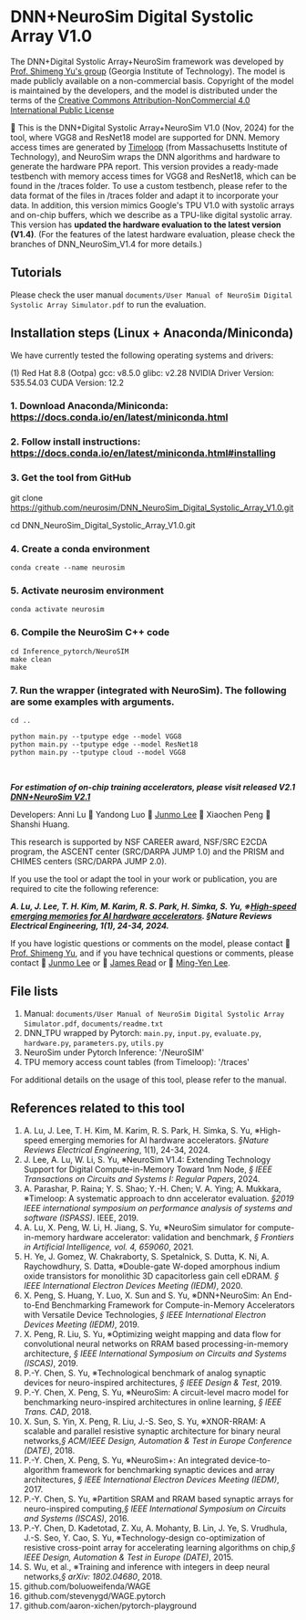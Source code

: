 # DNN+NeuroSim Digital Systolic Array V1.0

The DNN+Digital Systolic Array+NeuroSim framework was developed by [Prof. Shimeng Yu's group](https://shimeng.ece.gatech.edu/) (Georgia Institute of Technology). The model is made publicly available on a non-commercial basis. Copyright of the model is maintained by the developers, and the model is distributed under the terms of the [Creative Commons Attribution-NonCommercial 4.0 International Public License](http://creativecommons.org/licenses/by-nc/4.0/legalcode)

:star2: This is the DNN+Digital Systolic Array+NeuroSim V1.0 (Nov, 2024) for the tool, where VGG8 and ResNet18 model are supported for DNN. Memory access times are generated by [Timeloop](https://timeloop.csail.mit.edu/) (from Massachusetts Institute of Technology), and NeuroSim wraps the DNN algorithms and hardware to generate the hardware PPA report. This version provides a ready-made testbench with memory access times for VGG8 and ResNet18, which can be found in the /traces folder. To use a custom testbench, please refer to the data format of the files in /traces folder and adapt it to incorporate your data. In addition, this version mimics Google's TPU V1.0 with systolic arrays and on-chip buffers, which we describe as a TPU-like digital systolic array. This version has **updated the hardware evaluation to the latest version (V1.4)**. (For the features of the latest hardware evaluation, please check the branches of DNN_NeuroSim_V1.4 for more details.)

## Tutorials
Please check the user manual `documents/User Manual of NeuroSim Digital Systolic Array Simulator.pdf` to run the evaluation.

## Installation steps (Linux + Anaconda/Miniconda)

We have currently tested the following operating systems and drivers:

(1) 
Red Hat 8.8 (Ootpa)
gcc: v8.5.0
glibc: v2.28
NVIDIA Driver Version: 535.54.03
CUDA Version: 12.2

### 1. Download Anaconda/Miniconda: https://docs.conda.io/en/latest/miniconda.html
### 2. Follow install instructions: https://docs.conda.io/en/latest/miniconda.html#installing

### 3. Get the tool from GitHub

git clone https://github.com/neurosim/DNN_NeuroSim_Digital_Systolic_Array_V1.0.git
 
cd DNN_NeuroSim_Digital_Systolic_Array_V1.0.git

### 4. Create a conda environment

```
conda create --name neurosim
```

### 5. Activate neurosim environment

```
conda activate neurosim
```

### 6. Compile the NeuroSim C++ code
```
cd Inference_pytorch/NeuroSIM
make clean
make
```

### 7. Run the wrapper (integrated with NeuroSim). The following are some examples with arguments.

```
cd ..

python main.py --tputype edge --model VGG8 
python main.py --tputype edge --model ResNet18 
python main.py --tputype cloud --model VGG8 

```

<br/>

**_For estimation of on-chip training accelerators, please visit released V2.1 [DNN+NeuroSim V2.1](https://github.com/neurosim/DNN_NeuroSim_V2.1)_**


Developers: Anni Lu :couple: Yandong Luo :two_men_holding_hands: [Junmo Lee](mailto:junmolee@gatech.edu) :two_women_holding_hands: Xiaochen Peng :two_women_holding_hands: Shanshi Huang.

This research is supported by NSF CAREER award, NSF/SRC E2CDA program, the ASCENT center (SRC/DARPA JUMP 1.0) and the PRISM and CHIMES centers (SRC/DARPA JUMP 2.0).

If you use the tool or adapt the tool in your work or publication, you are required to cite the following reference:

**_A. Lu, J. Lee, T. H. Kim, M. Karim, R. S. Park, H. Simka, S. Yu, ※[High-speed emerging memories for AI hardware accelerators](https://www.nature.com/articles/s44287-023-00002-9). *§Nature Reviews Electrical Engineering*, 1(1), 24-34, 2024._**

If you have logistic questions or comments on the model, please contact :man: [Prof. Shimeng Yu](mailto:shimeng.yu@ece.gatech.edu), and if you have technical questions or comments, please contact :man: [Junmo Lee](mailto:junmolee@gatech.edu) or :man: [James Read](mailto:jread6@gatech.edu) or :man: [Ming-Yen Lee](mailto:mlee838@gatech.edu).


## File lists
1. Manual: `documents/User Manual of NeuroSim Digital Systolic Array Simulator.pdf`, `documents/readme.txt`
2. DNN_TPU wrapped by Pytorch: `main.py`, `input.py`, `evaluate.py`, `hardware.py`, `parameters.py`, `utils.py`
3. NeuroSim under Pytorch Inference: '/NeuroSIM'
4. TPU memory access count tables (from Timeloop): '/traces'

For additional details on the usage of this tool, please refer to the manual.

## References related to this tool 
1. A. Lu, J. Lee, T. H. Kim, M. Karim, R. S. Park, H. Simka, S. Yu, ※High-speed emerging memories for AI hardware accelerators. *§Nature Reviews Electrical Engineering*, 1(1), 24-34, 2024.
1. J. Lee, A. Lu, W. Li, S. Yu, ※NeuroSim V1.4: Extending Technology Support for Digital Compute-in-Memory Toward 1nm Node, *§ IEEE Transactions on Circuits and Systems I: Regular Papers*, 2024.
1. A. Parashar, P. Raina; Y. S. Shao; Y.-H. Chen; V. A. Ying; A. Mukkara, ※Timeloop: A systematic approach to dnn accelerator evaluation. *§2019 IEEE international symposium on performance analysis of systems and software (ISPASS)*. IEEE, 2019.
2. A. Lu, X. Peng, W. Li, H. Jiang, S. Yu, ※NeuroSim simulator for compute-in-memory hardware accelerator: validation and benchmark, *§ Frontiers in Artificial Intelligence, vol. 4, 659060*, 2021.
3. H. Ye, J. Gomez, W. Chakraborty, S. Spetalnick, S. Dutta, K. Ni, A. Raychowdhury, S. Datta, ※Double-gate W-doped amorphous indium oxide transistors for monolithic 3D capacitorless gain cell eDRAM. *§ IEEE International Electron Devices Meeting (IEDM)*, 2020.
4. X. Peng, S. Huang, Y. Luo, X. Sun and S. Yu, ※DNN+NeuroSim: An End-to-End Benchmarking Framework for Compute-in-Memory Accelerators with Versatile Device Technologies, *§ IEEE International Electron Devices Meeting (IEDM)*, 2019.
5. X. Peng, R. Liu, S. Yu, ※Optimizing weight mapping and data flow for convolutional neural networks on RRAM based processing-in-memory architecture, *§ IEEE International Symposium on Circuits and Systems (ISCAS)*, 2019.
6. P.-Y. Chen, S. Yu, ※Technological benchmark of analog synaptic devices for neuro-inspired architectures, *§ IEEE Design & Test*, 2019.
7. P.-Y. Chen, X. Peng, S. Yu, ※NeuroSim: A circuit-level macro model for benchmarking neuro-inspired architectures in online learning, *§ IEEE Trans. CAD*, 2018.
8. X. Sun, S. Yin, X. Peng, R. Liu, J.-S. Seo, S. Yu, ※XNOR-RRAM: A scalable and parallel resistive synaptic architecture for binary neural networks,*§ ACM/IEEE Design, Automation & Test in Europe Conference (DATE)*, 2018.
9. P.-Y. Chen, X. Peng, S. Yu, ※NeuroSim+: An integrated device-to-algorithm framework for benchmarking synaptic devices and array architectures, *§ IEEE International Electron Devices Meeting (IEDM)*, 2017.
10. P.-Y. Chen, S. Yu, ※Partition SRAM and RRAM based synaptic arrays for neuro-inspired computing,*§ IEEE International Symposium on Circuits and Systems (ISCAS)*, 2016.
11. P.-Y. Chen, D. Kadetotad, Z. Xu, A. Mohanty, B. Lin, J. Ye, S. Vrudhula, J.-S. Seo, Y. Cao, S. Yu, ※Technology-design co-optimization of resistive cross-point array for accelerating learning algorithms on chip,*§ IEEE Design, Automation & Test in Europe (DATE)*, 2015.
12. S. Wu, et al., ※Training and inference with integers in deep neural networks,*§ arXiv: 1802.04680*, 2018.
13. github.com/boluoweifenda/WAGE
14. github.com/stevenygd/WAGE.pytorch
15. github.com/aaron-xichen/pytorch-playground

